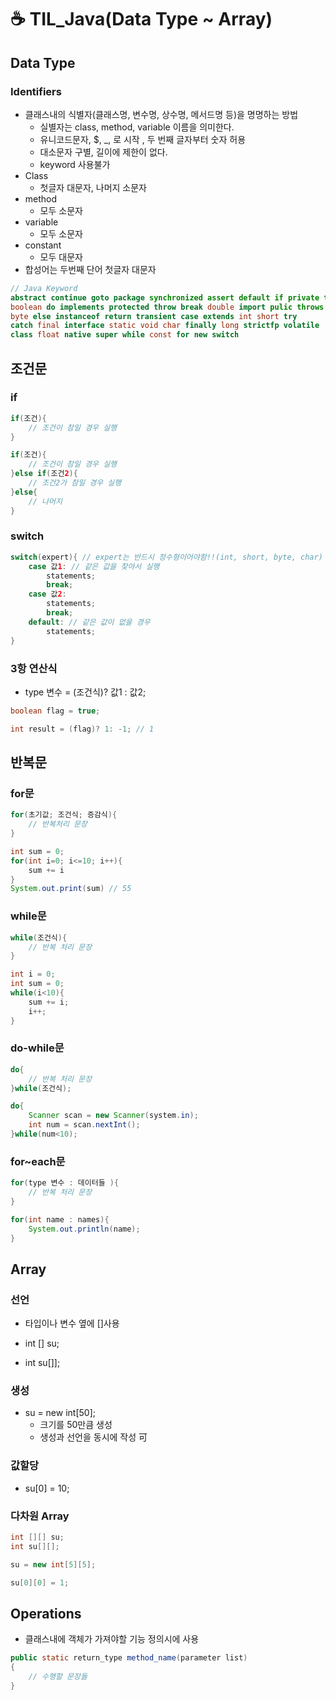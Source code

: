 # :coffee: TIL_Java(Data Type ~ Array)



## Data Type

### Identifiers

- 클래스내의 식별자(클래스명, 변수명, 상수명, 메서드명 등)을 명명하는 방법
  - 실별자는 class, method, variable 이름을 의미한다.
  - 유니코드문자, $, _, 로 시작 , 두 번째 글자부터 숫자 허용
  - 대소문자 구별, 길이에 제한이 없다.
  - keyword 사용불가
- Class
  - 첫글자 대문자, 나머지 소문자
- method
  - 모두 소문자
- variable
  - 모두 소문자
- constant
  - 모두 대문자
- 합성어는 두번째 단어 첫글자 대문자

```java
// Java Keyword
abstract continue goto package synchronized assert default if private this
boolean do implements protected throw break double import pulic throws
byte else instanceof return transient case extends int short try
catch final interface static void char finally long strictfp volatile
class float native super while const for new switch
```



## 조건문

### if

```java
if(조건){
    // 조건이 참일 경우 실행
}

if(조건){
    // 조건이 참일 경우 실행
}else if(조건2){
    // 조건2가 참일 경우 실행
}else{
    // 나머지
}
```



### switch

```java
switch(expert){ // expert는 반드시 정수형이어야함!!(int, short, byte, char)
    case 값1: // 같은 값을 찾아서 실행
        statements;
        break;
    case 값2:        
        statements;
        break;
    default: // 같은 값이 없을 경우
        statements;        
}
```



### 3항 연산식

- type 변수 = (조건식)? 값1 : 값2;

```java
boolean flag = true;

int result = (flag)? 1: -1; // 1
```



## 반복문

### for문

```java
for(초기값; 조건식; 증감식){
    // 반복처리 문장
}

int sum = 0;
for(int i=0; i<=10; i++){
    sum += i    
}
System.out.print(sum) // 55
```





### while문

```java
while(조건식){
    // 반복 처리 문장
}
```

```java
int i = 0;
int sum = 0;
while(i<10){
    sum += i;
    i++;
}
```



### do-while문

```java
do{
    // 반복 처리 문장
}while(조건식);
```

```java
do{
    Scanner scan = new Scanner(system.in);
    int num = scan.nextInt();
}while(num<10);
```



### for~each문

```java
for(type 변수 : 데이터들 ){
    // 반복 처리 문장
}
```

```java
for(int name : names){
    System.out.println(name);
}
```



## Array

### 선언

- 타입이나 변수 옆에 []사용

- int [] su;
- int su[]];



### 생성

- su = new int[50];
  - 크기를 50만큼 생성
  - 생성과 선언을 동시에 작성 可



### 값할당

- su[0] = 10;



### 다차원 Array

```java
int [][] su;
int su[][];

su = new int[5][5];

su[0][0] = 1;
```



## Operations

- 클래스내에 객체가 가져야할 기능 정의시에 사용

```java
public static return_type method_name(parameter list)
{
    // 수행할 문장들
}
```

